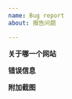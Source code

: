 ```yaml
---
name: Bug report
about: 报告问题

---
```

<!-- 请确认问题可以复现 -->

**关于哪一个网站**


**错误信息**
<!-- 脚本直接报告的内部错误信息, 或者浏览器开发者工具(F12 或 Ctrl+Shift+I 召唤)里Console一栏的输出, 建议将设置中的"控制台输出详细信息打开" -->


**附加截图**

